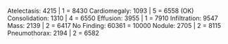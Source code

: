Atelectasis: 4215 | 1 = 8430
Cardiomegaly: 1093 | 5 = 6558 (OK)
Consolidation: 1310 | 4 = 6550
Effusion: 3955 | 1 = 7910
Infiltration: 9547
Mass: 2139 | 2 = 6417
No Finding: 60361 = 10000
Nodule: 2705 | 2 = 8115
Pneumothorax: 2194 | 2 = 6582
